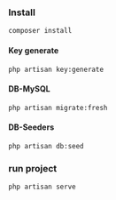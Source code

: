 ### Install 
`composer install`

#### Key generate
`php artisan key:generate`

#### DB-MySQL
`php artisan migrate:fresh`

#### DB-Seeders
`php artisan db:seed`

### run project
`php artisan serve`
